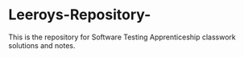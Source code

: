 # Leeroys-Repository-
This is the repository for  Software Testing Apprenticeship classwork solutions and notes.



